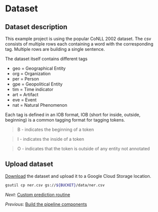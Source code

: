 # Dataset

## Dataset description

This example project is using the popular CoNLL 2002 dataset. The csv consists of multiple rows each containing a word with the corresponding tag. Multiple rows are building a single sentence. 

The dataset itself contains different tags
* geo = Geographical Entity 
* org = Organization 
* per = Person 
* gpe = Geopolitical Entity 
* tim = Time indicator 
* art = Artifact 
* eve = Event 
* nat = Natural Phenomenon

Each tag is defined in an IOB format, IOB (short for inside, outside, beginning) is a common tagging format for tagging tokens.

> B - indicates the beginning of a token

> I - indicates the inside of a token

> O - indicates that the token is outside of any entity not annotated

## Upload dataset
[Download](https://drive.google.com/open?id=1qNNaYguyH_xLfbqnR5ABuYrjblkUEr_z) the dataset and upload it to a Google Cloud Storage location. 

```bash
gsutil cp ner.csv gs://${BUCKET}/data/ner.csv
```

*Next*: [Custom prediction routine](step-4-custom-prediction-routine.md)

*Previous*: [Build the pipeline components](step-2-build-components.md)